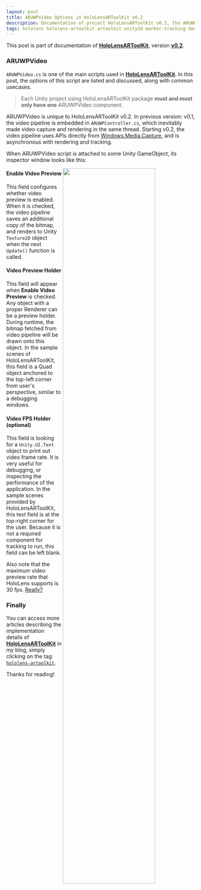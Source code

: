 ```yaml
---
layout: post
title: ARUWPVideo Options in HoloLensARToolKit v0.2
description: Documentation of project HoloLensARToolKit v0.2, the ARUWPVideo script used in HoloLensARToolKit, including the detailed explanation of its attributes, and common usecases.
tags: hololens hololens-artoolkit artoolkit unity3d marker-tracking documentation augmented-reality
---
```


This post is part of documentation of **[HoloLensARToolKit](https://github.com/qian256/HoloLensARToolKit)**, version **[v0.2](https://github.com/qian256/HoloLensARToolKit/releases/tag/v0.2)**.

### ARUWPVideo

`ARUWPVideo.cs` is one of the main scripts used in **[HoloLensARToolKit](https://github.com/qian256/HoloLensARToolKit)**. In this post, the options of this script are listed and discussed, along with common usecases.

> Each Unity project using HoloLensARToolKit package **must and must only have one** ARUWPVideo component.

ARUWPVideo is unique to HoloLensARToolKit v0.2. In previous version: v0.1, the video pipeline is embedded in `ARUWPController.cs`, which inevitably made video capture and rendering in the same thread. Starting v0.2, the video pipeline uses APIs directly from [Windows.Media.Capture](https://docs.microsoft.com/en-us/uwp/api/windows.media.capture.mediacapture), and is asynchronous with rendering and tracking.

When ARUWPVideo script is attached to some Unity GameObject, its inspector window looks like this:

<p class="full-width">
<img src="http://longqian.me/public/image/aruwpvideo-v02.png" width="70%" align="right"/>
</p>

#### Enable Video Preview

This field configures whether video preview is enabled. When it is checked, the video pipeline saves an additional copy of the bitmap, and renders to Unity `Texture2D` object when the next `Update()` function is called.

#### Video Preview Holder

This field will appear when **Enable Video Preview** is checked. Any object with a proper Renderer can be a preview holder. During runtime, the bitmap fetched from video pipeline will be drawn onto this object. In the sample scenes of HoloLensARToolKit, this field is a Quad object anchored to the top-left corner from user's perspective, similar to a debugging windows.

#### Video FPS Holder (optional)

This field is looking for a `Unity.UI.Text` object to print out video frame rate. It is very useful for debugging, or inspecting the performance of the application. In the sample scenes provided by HoloLensARToolKit, this text field is at the top-right corner for the user. Because it is not a required component for tracking to run, this field can be left blank.

Also note that the maximum video preview rate that HoloLens supports is 30 fps. [Really?](https://developer.microsoft.com/en-us/windows/mixed-reality/locatable_camera)


### Finally

You can access more articles describing the implementation details of **[HoloLensARToolKit](https://github.com/qian256/HoloLensARToolKit)** in my blog, simply clicking on the tag: <a class="no-underline" href="http://longqian.me/tag/hololens-artoolkit/"><code class="highligher-rouge"><nobr>hololens-artoolkit</nobr></code></a>.



Thanks for reading!  <i class="em em-lq"></i>

